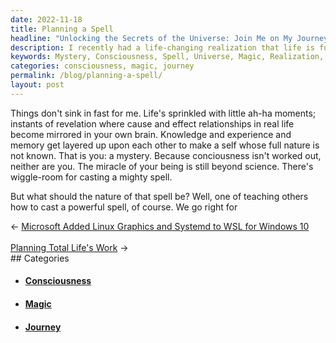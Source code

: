 ```yaml
---
date: 2022-11-18
title: Planning a Spell
headline: "Unlocking the Secrets of the Universe: Join Me on My Journey to Make Magic Happen!"
description: I recently had a life-changing realization that life is full of mysteries and that consciousness is still beyond science. This inspired me to plan a powerful spell that I will share with others, teaching them how to cast a spell of their own. Join me on my journey as I unlock the secrets of the universe and discover how to make magic happen.
keywords: Mystery, Consciousness, Spell, Universe, Magic, Realization, Life-Changing, Journey, Unlock, Secrets
categories: consciousness, magic, journey
permalink: /blog/planning-a-spell/
layout: post
---
```



Things don't sink in fast for me. Life's sprinkled with little ah-ha moments;
instants of revelation where cause and effect relationships in real life become
mirrored in your own brain. Knowledge and experience and memory get layered up
upon each other to make a self whose full nature is not known. That is you: a
mystery. Because conciousness isn't worked out, neither are you. The miracle of
your being is still beyond science. There's wiggle-room for casting a mighty
spell.

But what should the nature of that spell be? Well, one of teaching others how
to cast a powerful spell, of course. We go right for


<div class="arrow-links"><div class="post-nav-prev"><span class="arrow">&larr;&nbsp;</span><a href="/blog/microsoft-added-linux-graphics-and-systemd-to-wsl-for-windows-10/">Microsoft Added Linux Graphics and Systemd to WSL for Windows 10</a></div> &nbsp; <div class="post-nav-next"><a href="/blog/planning-total-life-s-work/">Planning Total Life's Work</a><span class="arrow">&nbsp;&rarr;</span></div></div>
## Categories

<ul>
<li><h4><a href='/consciousness/'>Consciousness</a></h4></li>
<li><h4><a href='/magic/'>Magic</a></h4></li>
<li><h4><a href='/journey/'>Journey</a></h4></li></ul>